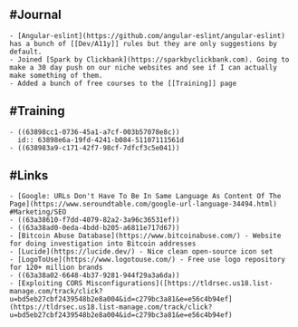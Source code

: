## #Journal
	- [Angular-eslint](https://github.com/angular-eslint/angular-eslint) has a bunch of [[Dev/A11y]] rules but they are only suggestions by default.
	- Joined [Spark by Clickbank](https://sparkbyclickbank.com). Going to make a 30 day push on our niche websites and see if I can actually make something of them.
	- Added a bunch of free courses to the [[Training]] page
## #Training
	- ((63898cc1-0736-45a1-a7cf-003b57078e8c))
	  id:: 63898e6a-19fd-4241-b084-51107111561d
	- ((638983a9-c171-42f7-98cf-7dfcf3c5e041))
## #Links
	- [Google: URLs Don't Have To Be In Same Language As Content Of The Page](https://www.seroundtable.com/google-url-language-34494.html) #Marketing/SEO
	- ((63a38610-f7dd-4079-82a2-3a96c36531ef))
	- ((63a38ad0-0eda-4bdd-b205-a6811e717d67))
	- [Bitcoin Abuse Database](https://www.bitcoinabuse.com/) - Website for doing investigation into Bitcoin addresses
	- [Lucide](https://lucide.dev/) - Nice clean open-source icon set
	- [LogoToUse](https://www.logotouse.com/) - Free use logo repository for 120+ million brands
	- ((63a38a02-6648-4b37-9281-944f29a3a6da))
	- [Exploiting CORS Misconfigurations]([https://tldrsec.us18.list-manage.com/track/click?u=bd5eb27cbf2439548b2e8a004&id=c279bc3a81&e=e56c4b94ef](https://tldrsec.us18.list-manage.com/track/click?u=bd5eb27cbf2439548b2e8a004&id=c279bc3a81&e=e56c4b94ef)